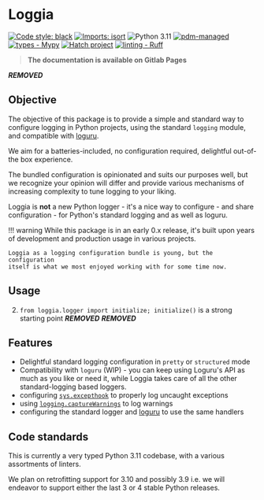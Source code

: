 # Loggia

[![Code style: black](https://img.shields.io/badge/code%20style-black-000000.svg)](https://github.com/psf/black) [![Imports: isort](https://img.shields.io/badge/%20imports-isort-%231674b1?style=flat&labelColor=ef8336)](https://pycqa.github.io/isort/) ![Python 3.11](https://img.shields.io/badge/python-3.11-blue?style=flat) [![pdm-managed](https://img.shields.io/badge/pdm-managed-blueviolet)](https://pdm.fming.dev) [![types - Mypy](https://img.shields.io/badge/types-Mypy-blue.svg)](https://github.com/python/mypy) [![Hatch project](https://img.shields.io/badge/%F0%9F%A5%9A-Hatch-4051b5.svg)](https://github.com/pypa/hatch) [![linting - Ruff](https://img.shields.io/endpoint?url=https://raw.githubusercontent.com/charliermarsh/ruff/main/assets/badge/v0.json)](https://github.com/charliermarsh/ruff)


> **The documentation is available on Gitlab Pages**
>
***REMOVED***

## Objective

The objective of this package is to provide a simple and standard way to configure logging in Python projects, using the standard `logging` module, and compatible with [loguru](https://loguru.readthedocs.io/en/stable/index.html).

We aim for a batteries-included, no configuration required, delightful out-of-the box experience.

The bundled configuration is opinionated and suits our purposes well, but we recognize your opinion will differ and provide various mechanisms of increasing complexity to tune logging to your liking.

Loggia is **not** a new Python logger - it's a nice way to configure - and share configuration - for Python's standard logging and as well as loguru.

!!! warning
    While this package is in an early 0.x release, it's built upon years of
    development and production usage in various projects.

    Loggia as a logging configuration bundle is young, but the configuration
    itself is what we most enjoyed working with for some time now.

## Usage

2. `from loggia.logger import initialize; initialize()` is a strong starting point
***REMOVED***
***REMOVED***

## Features

- Delightful standard logging configuration in `pretty` or `structured` mode
- Compatibility with `loguru` (WIP) - you can keep using Loguru's API as much as you like or need it, while Loggia takes care of all the other standard-logging based loggers.
- configuring [`sys.excepthook`](https://docs.python.org/3/library/sys.html#sys.excepthook) to properly log uncaught exceptions
- using [`logging.captureWarnings`](https://docs.python.org/3/library/logging.html#logging.captureWarnings_warnings) to log warnings
- configuring the standard logger and [loguru](https://loguru.readthedocs.io/en/stable/index.html) to use the same handlers


## Code standards

This is currently a very typed Python 3.11 codebase, with a various assortments
of linters.

We plan on retrofitting support for 3.10 and possibly 3.9 i.e. we will endeavor to support either the last 3 or 4 stable Python releases.
